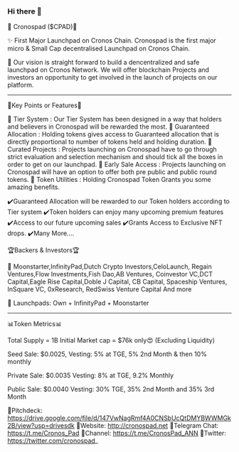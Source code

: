 ### Hi there 👋

💎 Cronospad ($CPAD)💎  
  
✨ First Major Launchpad on Cronos Chain.
Cronospad is the first major micro & Small Cap decentralised Launchpad on Cronos Chain.

🚀 Our vision is straight forward to build a dencentralized and safe launchpad on Cronos Network.
We will offer blockchain Projects and investors an opportunity to get involved in the launch of projects on our platform.
 
- - - - - - - - - - - - - - - - - - -  
 
🔑Key Points or Features🔑 

💠 Tier System : 
Our Tier System has been designed in a way that holders and believers in Cronospad will be rewarded the most.
💠 Guaranteed Allocation : 
Holding tokens gives access to Guaranteed allocation that is directly proportional to number of tokens held and holding duration.
💠 Curated Projects : 
Projects launching on Cronospad have to go through strict evaluation and selection mechanism and should tick all the boxes in order to get on our launchpad.
💠 Early Sale Access : 
Projects launching on Cronospad will have an option to offer both pre public and public round tokens.
💠 Token Utilities : 
Holding Cronospad Token Grants you some amazing benefits.

✔️Guaranteed Allocation will be rewarded to our Token holders according to Tier system
✔️Token holders can enjoy many upcoming premium features
✔️Access to our future upcoming sales
✔️Grants Access to Exclusive NFT drops.
✔️Many More....

  
🏆Backers & Investors🏆  
  
💠 Moonstarter,InfinityPad,Dutch Crypto Investors,CeloLaunch, Regain Ventures,Flow Investments,Fish Dao,AB Ventures, Coinvestor VC,DCT Capital,Eagle Rise Capital,Doble J Capital, CB Capital, Spaceship Ventures, InSquare VC, 0xResearch, RedSwiss Venture Capital And more

💠 Launchpads: Own +  InfinityPad + Moonstarter 

 
- - - - - - - - - - - - - - - - - - -  
 
📊Token Metrics📊  
  
Total Supply = 1B
Initial Market cap = $76k only😍 (Excluding Liquidity)  
  
Seed Sale: $0.0025, Vesting: 5% at TGE, 5% 2nd Month & then 10% monthly

Private Sale: $0.0035 Vesting: 8% at TGE, 9.2% Monthly

Public Sale: $0.0040 Vesting: 30% TGE, 35% 2nd Month and 35% 3rd Month


🔸Pitchdeck: https://drive.google.com/file/d/147VwNagRmf4A0CNSbUcQtDMYBWWMGk2B/view?usp=drivesdk
🔸Website: http://cronospad.net
🔸Telegram Chat:  https://t.me/Cronos_Pad
🔸Channel:  https://t.me/CronosPad_ANN
🔸Twitter:  https://twitter.com/cronospad_

<!--
**cronospad/cronospad** is a ✨ _special_ ✨ repository because its `README.md` (this file) appears on your GitHub profile.

Here are some ideas to get you started:

- 🔭 I’m currently working on ...
- 🌱 I’m currently learning ...
- 👯 I’m looking to collaborate on ...
- 🤔 I’m looking for help with ...
- 💬 Ask me about ...
- 📫 How to reach me: ...
- 😄 Pronouns: ...
- ⚡ Fun fact: ...
-->
